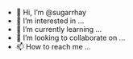 - 👋 Hi, I’m @sugarrhay
- 👀 I’m interested in ...
- 🌱 I’m currently learning ...
- 💞️ I’m looking to collaborate on ...
- 📫 How to reach me ...

<!---
sugarrhay/sugarrhay is a ✨ special ✨ repository because its `README.md` (this file) appears on your GitHub profile.
You can click the Preview link to take a look at your changes.
--->
